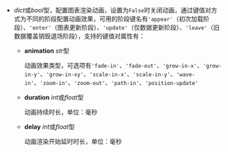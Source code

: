 - **<placeholder>**

  *dict*或*bool*型，配置图表渲染动画，设置为`False`时关闭动画，通过键值对方式为不同的阶段配置动画效果，可用的阶段键名有`'appear'`（初次加载阶段）、`'enter'`（图表更新阶段）、`'update'`（仅数据更新阶段）、`'leave'`（旧数据覆盖销毁退场阶段），支持的键值对属性有：

  - **animation** *str*型

    动画效果类型，可选项有`'fade-in'`、`'fade-out'`、`'grow-in-x'`、`'grow-in-y'`、`'grow-in-xy'`、`'scale-in-x'`、`'scale-in-y'`、`'wave-in'`、`'zoom-in'`、`'zoom-out'`、`'path-in'`、`'position-update'`

  - **duration** *int*或*float*型

    动画持续时长，单位：毫秒

  - **delay** *int*或*float*型

    动画渲染开始延时时长，单位：毫秒
